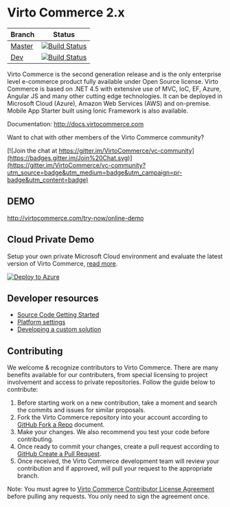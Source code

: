 Virto Commerce 2.x
============

| Branch  | Status |
| ------------- | ------------- |
| [Master](https://github.com/VirtoCommerce/vc-platform)  | [![Build Status](http://ci.virtocommerce.com:8080/buildStatus/icon?job=vc-2-org/vc-platform/master)](http://ci.virtocommerce.com:8080/job/vc-2-org/job/vc-platform/job/master/)  |
| [Dev](https://github.com/VirtoCommerce/vc-platform)  | [![Build Status](http://ci.virtocommerce.com:8080/buildStatus/icon?job=vc-2-org/vc-platform/dev)](http://ci.virtocommerce.com:8080/job/vc-2-org/job/vc-platform/job/dev/)  |

Virto Commerce is the second generation release and is the only enterprise level e-commerce product fully available under Open Source license. Virto Commerce is based on .NET 4.5 with extensive use of MVC, IoC, EF, Azure, Angular JS and many other cutting edge technologies. It can be deployed in Microsoft Cloud (Azure), Amazon Web Services (AWS) and on-premise. Mobile App Starter built using Ionic Framework is also available.

Documentation: http://docs.virtocommerce.com

Want to chat with other members of the Virto Commerce community?

[![Join the chat at https://gitter.im/VirtoCommerce/vc-community](https://badges.gitter.im/Join%20Chat.svg)](https://gitter.im/VirtoCommerce/vc-community?utm_source=badge&utm_medium=badge&utm_campaign=pr-badge&utm_content=badge)

DEMO
-----------
http://virtocommerce.com/try-now/online-demo

Cloud Private Demo
-----------

Setup your own private Microsoft Cloud environment and evaluate the latest version of Virto Commerce, <a href="http://docs.virtocommerce.com/display/vc2devguide/Deploy+from+GitHub+to+Microsoft+Cloud+Azure" target="_blank">read more</a>.

<a href="https://azuredeploy.net/" target="_blank">
  <img alt="Deploy to Azure" src="http://azuredeploy.net/deploybutton.png"/>
</a>

## Developer resources
* <a href="http://docs.virtocommerce.com/x/W4Dd" target="_blank">Source Code Getting Started</a>
* <a href="http://docs.virtocommerce.com/x/wgDr" target="_blank">Platform settings</a>
* <a href="http://docs.virtocommerce.com/x/BwAEAQ" target="_blank">Developing a custom solution</a>

 
Contributing
-----------
We welcome & recognize contributors to Virto Commerce. There are many benefits available for our contributers, from special licensing to project involvement and access to private repositories. Follow the guide below to contribute:

1. Before starting work on a new contribution, take a moment and search the commits and issues for similar proposals.
2. Fork the Virto Commerce repository into your account according to <a href="https://help.github.com/articles/fork-a-repo/">GitHub Fork a Repo</a> document.
3. Make your changes. We also recommend you test your code before contributing.
4. Once ready to commit your changes, create a pull request according to <a href="https://help.github.com/articles/creating-a-pull-request/">GitHub Create a Pull Request</a>.
5. Once received, the Virto Commerce development team will review your contribution and if approved, will pull your request to the appropriate branch.

Note: You must agree to <a href="http://virtocommerce.com/contribute-agreement">Virto Commerce Contributor License Agreement</a> before pulling any requests. You only need to sign the agreement once.
